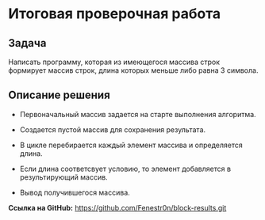 # Итоговая проверочная работа
## Задача
Написать программу, которая из имеющегося массива строк формирует массив строк, длина которых меньше либо равна 3 символа.

## Описание решения
 - Первоначальный массив задается на старте выполнения алгоритма.

 - Создается пустой массив для сохранения результата.

 - В цикле перебирается каждый элемент массива и определяется длина.

 - Если длина соответсвует условию, то элемент добавляется в результирующий массив.

 - Вывод получившегося массива.

 **Ссылка на GitHub:**
 https://github.com/Fenestr0n/block-results.git